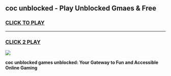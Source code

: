 
## coc unblocked - Play Unblocked Gmaes & Free
<h3>
<a href="https://news.freeplayer.one?title=coc_unblocked&ref=16F">CLICK TO PLAY</a></h3>
<hr>

<h3>
<a href="https://news.freeplayer.one?title=coc_unblocked&ref=16F">CLICK 2 PLAY</a>
  
</h3>

<a href="https://news.freeplayer.one?title=coc_unblocked&ref=16F/"><img src="https://clearcache.store/games.png"></a>


**coc unblocked games unblocked: Your Gateway to Fun and Accessible Online Gaming**
